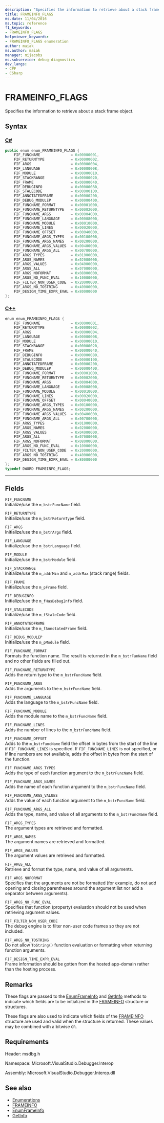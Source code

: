 ```yaml
---
description: "Specifies the information to retrieve about a stack frame object."
title: FRAMEINFO_FLAGS
ms.date: 11/04/2016
ms.topic: reference
f1_keywords:
- FRAMEINFO_FLAGS
helpviewer_keywords:
- FRAMEINFO_FLAGS enumeration
author: maiak
ms.author: maiak
manager: mijacobs
ms.subservice: debug-diagnostics
dev_langs:
- CPP
- CSharp
---
```

# FRAMEINFO_FLAGS

Specifies the information to retrieve about a stack frame object.

## Syntax

### [C#](#tab/csharp)
```csharp
public enum enum_FRAMEINFO_FLAGS {
    FIF_FUNCNAME              = 0x00000001,
    FIF_RETURNTYPE            = 0x00000002,
    FIF_ARGS                  = 0x00000004,
    FIF_LANGUAGE              = 0x00000008,
    FIF_MODULE                = 0x00000010,
    FIF_STACKRANGE            = 0x00000020,
    FIF_FRAME                 = 0x00000040,
    FIF_DEBUGINFO             = 0x00000080,
    FIF_STALECODE             = 0x00000100,
    FIF_ANNOTATEDFRAME        = 0x00000200,
    FIF_DEBUG_MODULEP         = 0x00000400,
    FIF_FUNCNAME_FORMAT       = 0x00001000,
    FIF_FUNCNAME_RETURNTYPE   = 0x00002000,
    FIF_FUNCNAME_ARGS         = 0x00004000,
    FIF_FUNCNAME_LANGUAGE     = 0x00008000,
    FIF_FUNCNAME_MODULE       = 0x00010000,
    FIF_FUNCNAME_LINES        = 0x00020000,
    FIF_FUNCNAME_OFFSET       = 0x00040000,
    FIF_FUNCNAME_ARGS_TYPES   = 0x00100000,
    FIF_FUNCNAME_ARGS_NAMES   = 0x00200000,
    FIF_FUNCNAME_ARGS_VALUES  = 0x00400000,
    FIF_FUNCNAME_ARGS_ALL     = 0x00700000,
    FIF_ARGS_TYPES            = 0x01000000,
    FIF_ARGS_NAMES            = 0x02000000,
    FIF_ARGS_VALUES           = 0x04000000,
    FIF_ARGS_ALL              = 0x07000000,
    FIF_ARGS_NOFORMAT         = 0x08000000,
    FIF_ARGS_NO_FUNC_EVAL     = 0x10000000,
    FIF_FILTER_NON_USER_CODE  = 0x20000000,
    FIF_ARGS_NO_TOSTRING      = 0x40000000,
    FIF_DESIGN_TIME_EXPR_EVAL = 0x80000000
};
```
### [C++](#tab/cpp)
```cpp
enum enum_FRAMEINFO_FLAGS {
    FIF_FUNCNAME              = 0x00000001,
    FIF_RETURNTYPE            = 0x00000002,
    FIF_ARGS                  = 0x00000004,
    FIF_LANGUAGE              = 0x00000008,
    FIF_MODULE                = 0x00000010,
    FIF_STACKRANGE            = 0x00000020,
    FIF_FRAME                 = 0x00000040,
    FIF_DEBUGINFO             = 0x00000080,
    FIF_STALECODE             = 0x00000100,
    FIF_ANNOTATEDFRAME        = 0x00000200,
    FIF_DEBUG_MODULEP         = 0x00000400,
    FIF_FUNCNAME_FORMAT       = 0x00001000,
    FIF_FUNCNAME_RETURNTYPE   = 0x00002000,
    FIF_FUNCNAME_ARGS         = 0x00004000,
    FIF_FUNCNAME_LANGUAGE     = 0x00008000,
    FIF_FUNCNAME_MODULE       = 0x00010000,
    FIF_FUNCNAME_LINES        = 0x00020000,
    FIF_FUNCNAME_OFFSET       = 0x00040000,
    FIF_FUNCNAME_ARGS_TYPES   = 0x00100000,
    FIF_FUNCNAME_ARGS_NAMES   = 0x00200000,
    FIF_FUNCNAME_ARGS_VALUES  = 0x00400000,
    FIF_FUNCNAME_ARGS_ALL     = 0x00700000,
    FIF_ARGS_TYPES            = 0x01000000,
    FIF_ARGS_NAMES            = 0x02000000,
    FIF_ARGS_VALUES           = 0x04000000,
    FIF_ARGS_ALL              = 0x07000000,
    FIF_ARGS_NOFORMAT         = 0x08000000,
    FIF_ARGS_NO_FUNC_EVAL     = 0x10000000,
    FIF_FILTER_NON_USER_CODE  = 0x20000000,
    FIF_ARGS_NO_TOSTRING      = 0x40000000,
    FIF_DESIGN_TIME_EXPR_EVAL = 0x80000000
};
typedef DWORD FRAMEINFO_FLAGS;
```
---

## Fields
`FIF_FUNCNAME`\
Initialize/use the `m_bstrFuncName` field.

`FIF_RETURNTYPE`\
Initialize/use the `m_bstrReturnType` field.

`FIF_ARGS`\
Initialize/use the `m_bstrArgs` field.

`FIF_LANGUAGE`\
Initialize/use the `m_bstrLanguage` field.

`FIF_MODULE`\
Initialize/use the `m_bstrModule` field.

`FIF_STACKRANGE`\
Initialize/use the `m_addrMin` and `m_addrMax` (stack range) fields.

`FIF_FRAME`\
Initialize/use the `m_pFrame` field.

`FIF_DEBUGINFO`\
Initialize/use the `m_fHasDebugInfo` field.

`FIF_STALECODE`\
Initialize/use the `m_fStaleCode` field.

`FIF_ANNOTATEDFRAME`\
Initialize/use the `m_fAnnotatedFrame` field.

`FIF_DEBUG_MODULEP`\
Initialize/use the `m_pModule` field.

`FIF_FUNCNAME_FORMAT`\
Formats the function name. The result is returned in the `m_bstrFunName` field and no other fields are filled out.

`FIF_FUNCNAME_RETURNTYPE`\
Adds the return type to the `m_bstrFuncName` field.

`FIF_FUNCNAME_ARGS`\
Adds the arguments to the `m_bstrFuncName` field.

`FIF_FUNCNAME_LANGUAGE`\
Adds the language to the `m_bstrFuncName` field.

`FIF_FUNCNAME_MODULE`\
Adds the module name to the `m_bstrFuncName` field.

`FIF_FUNCNAME_LINES`\
Adds the number of lines to the `m_bstrFuncName` field.

`FIF_FUNCNAME_OFFSET`\
Adds to the `m_bstrFuncName` field the offset in bytes from the start of the line if `FIF_FUNCNAME_LINES` is specified. If `FIF_FUNCNAME_LINES` is not specified, or if line numbers are not available, adds the offset in bytes from the start of the function.

`FIF_FUNCNAME_ARGS_TYPES`\
Adds the type of each function argument to the `m_bstrFuncName` field.

`FIF_FUNCNAME_ARGS_NAMES`\
Adds the name of each function argument to the `m_bstrFuncName` field.

`FIF_FUNCNAME_ARGS_VALUES`\
Adds the value of each function argument to the `m_bstrFuncName` field.

`FIF_FUNCNAME_ARGS_ALL`\
Adds the type, name, and value of all arguments to the `m_bstrFuncName` field.

`FIF_ARGS_TYPES`\
The argument types are retrieved and formatted.

`FIF_ARGS_NAMES`\
The argument names are retrieved and formatted.

`FIF_ARGS_VALUES`\
The argument values are retrieved and formatted.

`FIF_ARGS_ALL`\
Retrieve and format the type, name, and value of all arguments.

`FIF_ARGS_NOFORMAT`\
Specifies that the arguments are not be formatted (for example, do not add opening and closing parentheses around the argument list nor add a separator between arguments).

`FIF_ARGS_NO_FUNC_EVAL`\
Specifies that function (property) evaluation should not be used when retrieving argument values.

`FIF_FILTER_NON_USER_CODE`\
The debug engine is to filter non-user code frames so they are not included.

`FIF_ARGS_NO_TOSTRING`\
Do not allow `ToString()` function evaluation or formatting when returning function arguments.

`FIF_DESIGN_TIME_EXPR_EVAL`\
Frame information should be gotten from the hosted app-domain rather than the hosting process.

## Remarks
These flags are passed to the [EnumFrameInfo](../../../extensibility/debugger/reference/idebugthread2-enumframeinfo.md) and [GetInfo](../../../extensibility/debugger/reference/idebugstackframe2-getinfo.md) methods to indicate which fields are to be initialized in the [FRAMEINFO](../../../extensibility/debugger/reference/frameinfo.md) structure or structures.

These flags are also used to indicate which fields of the [FRAMEINFO](../../../extensibility/debugger/reference/frameinfo.md) structure are used and valid when the structure is returned. These values may be combined with a bitwise `OR`.

## Requirements
Header: msdbg.h

Namespace: Microsoft.VisualStudio.Debugger.Interop

Assembly: Microsoft.VisualStudio.Debugger.Interop.dll

## See also
- [Enumerations](../../../extensibility/debugger/reference/enumerations-visual-studio-debugging.md)
- [FRAMEINFO](../../../extensibility/debugger/reference/frameinfo.md)
- [EnumFrameInfo](../../../extensibility/debugger/reference/idebugthread2-enumframeinfo.md)
- [GetInfo](../../../extensibility/debugger/reference/idebugstackframe2-getinfo.md)
